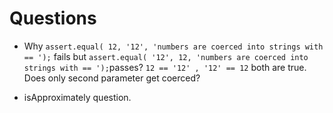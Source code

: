 # Questions

* Why `assert.equal( 12, '12', 'numbers are coerced into strings with == ');` fails but `assert.equal( '12', 12, 'numbers are coerced into strings with == ');`passes? `12 == '12' , '12' == 12` both are true. Does only second parameter get coerced?

* isApproximately question.